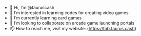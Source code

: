 - 👋 Hi, I’m @tauruscash
- 👀 I’m interested in learning codes for creating video games
- 🌱 I’m currently learning card games
- 💞️ I’m looking to collaborate on arcade game launching portals
- 📫 How to reach me, visit my website: (https://tob.taurus.cash)

<!---
tauruscash/tauruscash is a ✨ special ✨ repository because its `README.md` (this file) appears on your GitHub profile.
You can click the Preview link to take a look at your changes.
--->
